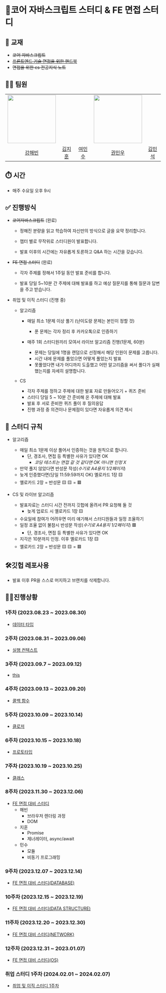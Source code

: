 # 🎯코어 자바스크립트 스터디 & FE 면접 스터디

## 📒 교재

- ~~코어 자바스크립트~~
- ~~[프론트엔드 기술 면접을 위한 핸드북](https://github.com/junh0328/prepare_frontend_interview)~~
- ~~면접을 위한 cs 전공지식 노트~~

## 👩‍💻 팀원

<table align="center">
  <tr>
    <td>
      <img src="https://github.com/kanghaeven/Algorithm/assets/122589773/06623fca-d66f-4edc-84aa-712261b15b47" alt=""  width="156">
    </td>
    <td>
      <img src="http://via.placeholder.com/160x250" alt="">
    </td>
    <td>
      <img src="https://i.ibb.co/52gmkmr/yms1789.png" alt="">
    </td>
     <td>
      <img src="https://kwmw0427.s3.ap-northeast-2.amazonaws.com/%EC%A7%80%ED%9B%88%EC%9D%B4%ED%98%95%EC%9D%98+%EC%83%9D%EC%9D%BC%EC%84%A0%EB%AC%BC.png" alt="" width="156">
    </td>
    <td>
      <img src="http://via.placeholder.com/160x250" alt="">
    </td>
  </tr>
  <tr>
    <td style="text-align: center">
      <a href="https://github.com/kanghaeven">강해빈</a>
    </td>
    <td style="text-align: center">
      <a href="https://github.com/hotchapa">김지훈</a>
    </td>
    <td style="text-align: center">
      <a href="https://github.com/yms1789">여민수</a>
    </td>
    <td style="text-align: center">
      <a href="https://github.com/Kminwo-o">권민우</a>
    </td>
    <td style="text-align: center">
      <a href="https://github.com/so34so">김민석</a>
    </td>
  </tr>
</table>

## ⏱️ 시간

- 매주 수요일 오후 9시

## ✅ 진행방식

- ~~코어자바스크립트~~ (완료)

  - 정해진 분량을 읽고 학습하여 자신만의 방식으로 글을 요약 정리합니다.

  - 챕터 별로 무작위로 스터디원이 발표합니다.

  - 발표 이후의 시간에는 자유롭게 토론하고 Q&A 하는 시간을 갖습니다.

- ~~FE 면접 스터디~~ (완료)

  - 각자 주제를 정해서 1주일 동안 발표 준비를 합니다.

  - 발표 당일 5~10분 간 주제에 대해 발표를 하고 예상 질문지를 통해 질문과 답변을 주고 받습니다.

- 취업 및 이직 스터디 (진행 중)

  - 알고리즘

    - 매일 최소 1문제 이상 풀기 (난이도랑 문제는 본인이 정할 것)

      - 푼 문제는 각자 정리 후 카카오톡으로 인증하기

    - 매주 1회 스터디원끼리 모여서 라이브 알고리즘 진행(1문제, 60분)

      - 문제는 당일에 1명을 랜덤으로 선정해서 해당 인원이 문제를 고릅니다.
      - 시간 내에 문제를 풀었으면 어떻게 풀었는지 발표
      - 못풀었다면 내가 어디까지 도출했고 어떤 알고리즘을 써서 풀다가 실패했는지를 자세히 설명합니다.

  - CS

    - 각자 주제를 정하고 주제에 대한 발표 자료 만들어오기 + 퀴즈 준비
    - 스터디 당일 5 ~ 10분 간 준비해 온 주제에 대해 발표
    - 발표 후 서로 준비한 퀴즈 풀이 후 질의응답
    - 진행 과정 중 의견이나 문제점이 있다면 자유롭게 의견 제시

## 🧾 스터디 규칙

- 알고리즘

  - 매일 최소 1문제 이상 풀어서 인증하는 것을 원칙으로 합니다.
    - 단, 경조사, 면접 등 특별한 사유가 있다면 OK
      - _코딩 테스트는 면접 갈 것 같다면 OK 아니면 인정 X_
  - 만약 풀지 않았다면 반성문 작성(_수기로 A4용지 1/2페이지_)
  - 늦게 인증했다면(당일 11:59:59까지 OK) 옐로카드 1장 🟨
  - 옐로카드 2장 = 반성문 🟨 🟨 = 🟥

- CS 및 라이브 알고리즘

  - 발표자료는 스터디 시간 전까지 깃헙에 올려서 PR 요청해 둘 것
    - 늦게 업로드 시 옐로카드 1장 🟨
  - 수요일에 참여가 어려우면 미리 얘기해서 스터디원들과 일정 조율하기
  - 일정 조율 없이 불참시 반성문 작성(_수기로 A4용지 1/2페이지_) 🟥
    - 단, 경조사, 면접 등 특별한 사유가 있다면 OK
  - 지각은 10분까지 인정. 이후 옐로카드 1장 🟨
  - 옐로카드 2장 = 반성문 🟨 🟨 = 🟥

## 🛠깃헙 레포사용

- 발표 이후 PR을 스스로 머지하고 브랜치를 삭제합니다.

## 👩‍💻진행상황

### 1주차 (2023.08.23 ~ 2023.08.30)

- [데이터 타입](./week01/)

### 2주차 (2023.08.31 ~ 2023.09.06)

- [실행 컨텍스트](./week02/)

### 3주차 (2023.09.7 ~ 2023.09.12)

- [this](./week03/)

### 4주차 (2023.09.13 ~ 2023.09.20)

- [콜백 함수](./week04/)

### 5주차 (2023.10.09 ~ 2023.10.14)

- [클로저](./week05/)

### 6주차 (2023.10.15 ~ 2023.10.18)

- [프로토타입](./week06/)

### 7주차 (2023.10.19 ~ 2023.10.25)

- [클래스](./week07/)

### 8주차 (2023.11.30 ~ 2023.12.06)

- [FE 면접 대비 스터디](./week08/)
  - 해빈
    - 브라우저 렌더링 과정
    - DOM
  - 지훈
    - Promise
    - 제너레이터, async/await
  - 민수
    - 모듈
    - 비동기 프로그래밍

### 9주차 (2023.12.07 ~ 2023.12.14)

- [FE 면접 대비 스터디(DATABASE)](./week09/)

### 10주차 (2023.12.15 ~ 2023.12.19)

- [FE 면접 대비 스터디(DATA STRUCTURE)](./week10/)

### 11주차 (2023.12.20 ~ 2023.12.30)

- [FE 면접 대비 스터디(NETWORK)](./week11/)

### 12주차 (2023.12.31 ~ 2023.01.07)

- [FE 면접 대비 스터디(OS)](./week12/)

### 취업 스터디 1주차 (2024.02.01 ~ 2024.02.07)

- [취업 및 이직 스터디 1주차](./employment_week1/)
